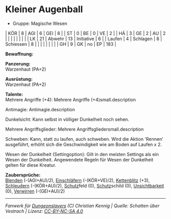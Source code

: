 # Kleiner Augenball  
- Gruppe: Magische Wesen  

| KÖR    | 8  | AGI      | 6  | GEI        | 8   |
| ST     | 0  | BE       | 0  | VE         | 2   |
| HÄ     | 3  | GE       | 2  | AU         | 2   |
|        |    |          |    |            |     |
| LK     | 21 | Abwehr   | 13 | Initiative | 6   |
| Laufen | 4  | Schlagen | 8  | Schiessen  | 8   |
|        |    |          |    |            |     |
| GH     | 9  | GK       | no | EP         | 183 |


**Bewaffnung:**  


**Panzerung:**  
Warzenhaut (PA+2)

**Ausrüstung:**  
Warzenhaut (PA+2)

**Talente:**  
Mehrere Angriffe (+4): Mehrere Angriffe (+4)small.description

Antimagie: Antimagie.description

Dunkelsicht: Kann selbst in völliger Dunkelheit noch sehen.

Mehrere Angriffsglieder: Mehrere Angriffsgliedersmall.description

Schweben: Kann, statt zu laufen, auch schweben. Wird die Aktion 'Rennen' ausgeführt, erhöht sich die Geschwindigkeit wie am Boden auf Laufen x 2.

Wesen der Dunkelheit (Settingoption): Gilt in den meisten Settings als ein Wesen der Dunkelheit. Angewendete Regeln für Wesen der Dunkelheit gelten für diese Kreatur.


**Zaubersprüche:**  
[Blenden](/grw/zauber/blenden.md) (-(AGI+AU)/2), [Einschläfern](/grw/zauber/einschlaefern.md) (-(KÖR+VE)/2), [Kettenblitz](/grw/zauber/kettenblitz.md) (+3), [Schleudern](/grw/zauber/schleudern.md) (-(KÖR+AU)/2), [Schutz](/fanwerk/zauber/schutz.md)feld (0), [Schutz](/fanwerk/zauber/schutz.md)schild (0), [Unsichtbarkeit](/grw/zauber/unsichtbarkeit.md) (0), [Verwirren](/grw/zauber/verwirren.md) (-(GEI+AU)/2)




___
*Fanwerk für [Dungeonslayers](https://www.dungeonslayers.net/) (C) Christian Kennig | Quelle: Schatten über Vestrach | Lizenz: [CC-BY-NC-SA 4.0](https://creativecommons.org/licenses/by-nc-sa/4.0/deed.de)*